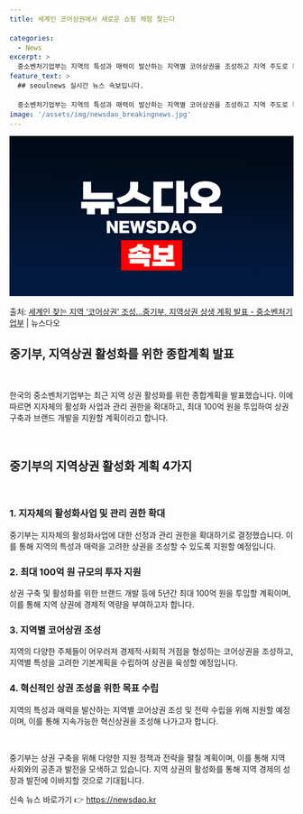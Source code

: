 ```yaml
---
title: 세계인 코어상권에서 새로운 쇼핑 체험 찾는다

categories:
  - News
excerpt: >
  중소벤처기업부는 지역의 특성과 매력이 발산하는 지역별 코어상권을 조성하고 지역 주도로 특색에 맞는 상권을 조…
feature_text: >
  ## seoulnews 실시간 뉴스 속보입니다.

  중소벤처기업부는 지역의 특성과 매력이 발산하는 지역별 코어상권을 조성하고 지역 주도로 특색에 맞는 상권을 조…
image: '/assets/img/newsdao_breakingnews.jpg'
---
```


![뉴스다오 속보](/assets/img/newsdao_breakingnews.jpg)

<p>출처: <a href="https://newsdao.kr/2819" rel="dofollow">세계인 찾는 지역 ‘코어상권’ 조성…중기부, 지역상권 상생 계획 발표 - 중소벤처기업부</a> | 뉴스다오</p>

<h2>중기부, 지역상권 활성화를 위한 종합계획 발표</h2>
<p data-ke-size="size16">&nbsp;</p>
한국의 중소벤처기업부는 최근 지역 상권 활성화를 위한 종합계획을 발표했습니다. 이에 따르면 지자체의 활성화 사업과 관리 권한을 확대하고, 최대 100억 원을 투입하여 상권 구축과 브랜드 개발을 지원할 계획이라고 합니다.
<p data-ke-size="size16">&nbsp;</p>
<h2 data-ke-size="size26">중기부의 지역상권 활성화 계획 4가지</h2>
<p data-ke-size="size16">&nbsp;</p>
<h3>1. 지자체의 활성화사업 및 관리 권한 확대</h3>
<p>중기부는 지자체의 활성화사업에 대한 선정과 관리 권한을 확대하기로 결정했습니다. 이를 통해 지역의 특성과 매력을 고려한 상권을 조성할 수 있도록 지원할 예정입니다.</p>
<h3>2. 최대 100억 원 규모의 투자 지원</h3>
<p>상권 구축 및 활성화를 위한 브랜드 개발 등에 5년간 최대 100억 원을 투입할 계획이며, 이를 통해 지역 상권에 경제적 역량을 부여하고자 합니다.</p>
<h3>3. 지역별 코어상권 조성</h3>
<p>지역의 다양한 주체들이 어우러져 경제적·사회적 거점을 형성하는 코어상권을 조성하고, 지역별 특성을 고려한 기본계획을 수립하여 상권을 육성할 예정입니다.</p>
<h3>4. 혁신적인 상권 조성을 위한 목표 수립</h3>
<p>지역의 특성과 매력을 발산하는 지역별 코어상권 조성 및 전략 수립을 위해 지원할 예정이며, 이를 통해 지속가능한 혁신상권을 조성해 나가고자 합니다.</p>
<p data-ke-size="size16">&nbsp;</p>
중기부는 상권 구축을 위해 다양한 지원 정책과 전략을 펼칠 계획이며, 이를 통해 지역 사회와의 공존과 발전을 모색하고 있습니다. 지역 상권의 활성화를 통해 지역 경제의 성장과 발전에 이바지할 것으로 기대됩니다. 

신속 뉴스 바로가기 👉 <a href="https://newsdao.kr" rel="dofollow">https://newsdao.kr</a>



